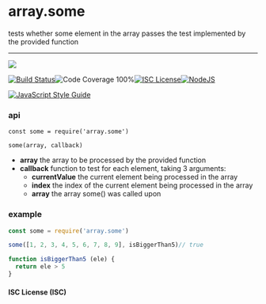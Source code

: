 # array.some
tests whether some element in the array passes the test implemented by the provided function

----
<a href="https://nodei.co/npm/array.some/"><img src="https://nodei.co/npm/array.some.png?downloads=true"></a>

[![Build Status](https://img.shields.io/badge/build-passing-brightgreen.svg?style=flat-square)](https://travis-ci.org/joaquimserafim/array.some)![Code Coverage 100%](https://img.shields.io/badge/code%20coverage-100%25-green.svg?style=flat-square)[![ISC License](https://img.shields.io/badge/license-ISC-blue.svg?style=flat-square)](https://github.com/joaquimserafim/array.some/blob/master/LICENSE)[![NodeJS](https://img.shields.io/badge/node-6.1.x-brightgreen.svg?style=flat-square)](https://github.com/joaquimserafim/array.some/blob/master/package.json#L38)

[![JavaScript Style Guide](https://cdn.rawgit.com/feross/standard/master/badge.svg)](https://github.com/feross/standard)


### api
`const some = require('array.some')`

`some(array, callback)`

* **array** the array to be processed by the provided function
* **callback** function to test for each element, taking 3 arguments:
    - **currentValue** the current element being processed in the array
    - **index** the index of the current element being processed in the array
    - **array** the array some() was called upon

### example

```js
const some = require('array.some')

some([1, 2, 3, 4, 5, 6, 7, 8, 9], isBiggerThan5)// true

function isBiggerThan5 (ele) {
  return ele > 5
}

```

#### ISC License (ISC)
